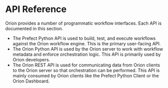 # API Reference

Orion provides a number of programmatic workflow interfaces. Each API is documented in this section. 

- The Prefect Python API is used to build, test, and execute workflows against the Orion workflow engine. This is the primary user-facing API.
- The Orion Python API is used by the Orion server to work with workflow metadata and enforce orchestration logic. This API is primarily used by Orion developers.
- The Orion REST API is used for communicating data from Orion clients to the Orion server so that orchestration can be performed. This API is mainly consumed by Orion clients like the Prefect Python Client or the Orion Dashboard.
